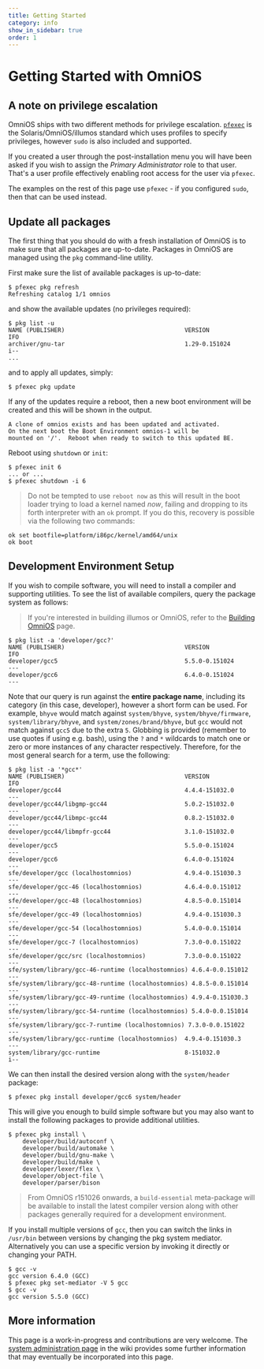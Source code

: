 ```yaml
---
title: Getting Started
category: info
show_in_sidebar: true
order: 1
---
```


# Getting Started with OmniOS

## A note on privilege escalation

OmniOS ships with two different methods for privilege escalation.
[`pfexec`](http://illumos.org/man/pfexec) is the Solaris/OmniOS/illumos
standard which uses profiles to specify privileges, however `sudo` is also
included and supported.

If you created a user through the post-installation menu you
will have been asked if you wish to assign the _Primary Administrator_ role
to that user. That's a user profile effectively enabling root access for
the user via `pfexec`.

The examples on the rest of this page use `pfexec` - if you configured
`sudo`, then that can be used instead.

## Update all packages

The first thing that you should do with a fresh installation of OmniOS is to
make sure that all packages are up-to-date. Packages in OmniOS are managed
using the `pkg` command-line utility.

First make sure the list of available packages is up-to-date:

```terminal
$ pfexec pkg refresh
Refreshing catalog 1/1 omnios
```

and show the available updates (no privileges required):

```terminal
$ pkg list -u
NAME (PUBLISHER)                                  VERSION                    IFO
archiver/gnu-tar                                  1.29-0.151024              i--
...
```

and to apply all updates, simply:

```terminal
$ pfexec pkg update
```

If any of the updates require a reboot, then a new boot environment will be
created and this will be shown in the output.

```terminal
A clone of omnios exists and has been updated and activated.
On the next boot the Boot Environment omnios-1 will be
mounted on '/'.  Reboot when ready to switch to this updated BE.
```

Reboot using `shutdown` or `init`:

```terminal
$ pfexec init 6
... or ...
$ pfexec shutdown -i 6 
```

> Do not be tempted to use `reboot now` as this will result in the boot loader
> trying to load a kernel named _now_, failing and dropping to its forth
> interpreter with an `ok` prompt. If you do this, recovery is possible via
> the following two commands:
```
ok set bootfile=platform/i86pc/kernel/amd64/unix
ok boot
```

## Development Environment Setup

If you wish to compile software, you will need to install a compiler and
supporting utilities. To see the list of available compilers, query the
package system as follows:

> If you're interested in building illumos or OmniOS, refer to
> the [Building OmniOS](/dev/build_instructions.html) page.

```terminal
$ pkg list -a 'developer/gcc?'
NAME (PUBLISHER)                                  VERSION                    IFO
developer/gcc5                                    5.5.0-0.151024             ---
developer/gcc6                                    6.4.0-0.151024             ---
```

Note that our query is run against the **entire package name**, including its category (in this case, developer), however a short form can be used. For example, `bhyve` would match against `system/bhyve`, `system/bhyve/firmware`, `system/library/bhyve`, and `system/zones/brand/bhyve`, but `gcc` would not match against `gcc5` due to the extra `5`. Globbing is provided (remember to use quotes if using e.g. bash), using the `?` and `*`  wildcards to match one or zero or more instances of any character respectively. Therefore, for the most general search for a term, use the following:

```terminal
$ pkg list -a '*gcc*'
NAME (PUBLISHER)                                  VERSION                    IFO
developer/gcc44                                   4.4.4-151032.0             ---
developer/gcc44/libgmp-gcc44                      5.0.2-151032.0             ---
developer/gcc44/libmpc-gcc44                      0.8.2-151032.0             ---
developer/gcc44/libmpfr-gcc44                     3.1.0-151032.0             ---
developer/gcc5                                    5.5.0-0.151024             ---
developer/gcc6                                    6.4.0-0.151024             ---
sfe/developer/gcc (localhostomnios)               4.9.4-0.151030.3           ---
sfe/developer/gcc-46 (localhostomnios)            4.6.4-0.0.151012           ---
sfe/developer/gcc-48 (localhostomnios)            4.8.5-0.0.151014           ---
sfe/developer/gcc-49 (localhostomnios)            4.9.4-0.151030.3           ---
sfe/developer/gcc-54 (localhostomnios)            5.4.0-0.0.151014           ---
sfe/developer/gcc-7 (localhostomnios)             7.3.0-0.0.151022           ---
sfe/developer/gcc/src (localhostomnios)           7.3.0-0.0.151022           ---
sfe/system/library/gcc-46-runtime (localhostomnios) 4.6.4-0.0.151012           ---
sfe/system/library/gcc-48-runtime (localhostomnios) 4.8.5-0.0.151014           ---
sfe/system/library/gcc-49-runtime (localhostomnios) 4.9.4-0.151030.3           ---
sfe/system/library/gcc-54-runtime (localhostomnios) 5.4.0-0.0.151014           ---
sfe/system/library/gcc-7-runtime (localhostomnios) 7.3.0-0.0.151022           ---
sfe/system/library/gcc-runtime (localhostomnios)  4.9.4-0.151030.3           ---
system/library/gcc-runtime                        8-151032.0                 i--
```


We can then install the desired version along with the `system/header` package:

```terminal
$ pfexec pkg install developer/gcc6 system/header
```

This will give you enough to build simple software but you may also want to
install the following packages to provide additional utilities.

```terminal
$ pfexec pkg install \
	developer/build/autoconf \
	developer/build/automake \
	developer/build/gnu-make \
	developer/build/make \
	developer/lexer/flex \
	developer/object-file \
	developer/parser/bison
```

> From OmniOS r151026 onwards, a `build-essential` meta-package will be
> available to install the latest compiler version along with other packages
> generally required for a development environment.

If you install multiple versions of `gcc`, then you can switch the links in
`/usr/bin` between versions by changing the pkg system mediator. Alternatively
you can use a specific version by invoking it directly or changing your PATH.

```terminal
$ gcc -v
gcc version 6.4.0 (GCC)
$ pfexec pkg set-mediator -V 5 gcc
$ gcc -v
gcc version 5.5.0 (GCC)
```

## More information

This page is a work-in-progress and contributions are very welcome. The
[system administration page](http://wiki.omniosce.org/GeneralAdministration)
in the wiki provides some further information that may eventually be
incorporated into this page.

